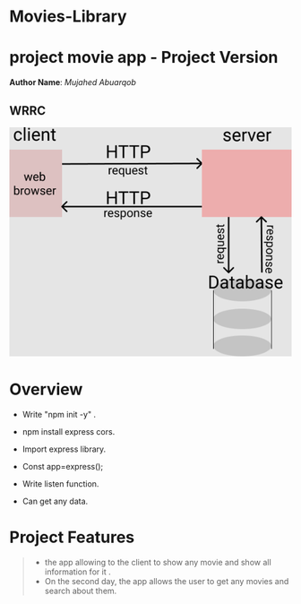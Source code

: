 # Movies-Library

# project movie app - Project Version

**Author Name**:  *Mujahed Abuarqob*

## WRRC

![WRRC](/wrrc.png)

# Overview

* Write "npm init -y" .

* npm install express cors.
* Import express library.
* Const app=express();
*  Write listen function.
* Can get any data. 

#  Project Features

> * the app allowing to the client to show any movie and show all information for it .
> * On the second day, the app allows the user to get any movies and search about them. 
